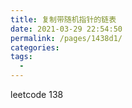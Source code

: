 ```yaml
---
title: 复制带随机指针的链表
date: 2021-03-29 22:54:50
permalink: /pages/1438d1/
categories:
tags:
  - 
---
```

leetcode 138
